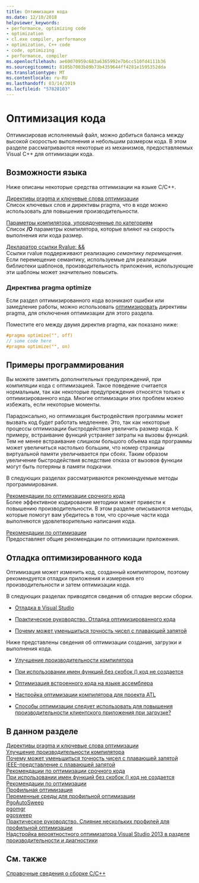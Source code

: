 ```yaml
---
title: Оптимизация кода
ms.date: 12/10/2018
helpviewer_keywords:
- performance, optimizing code
- optimization
- cl.exe compiler, performance
- optimization, C++ code
- code, optimizing
- performance, compiler
ms.openlocfilehash: ae60070959c683a6365992e7b6cc510fd4111b36
ms.sourcegitcommit: 8105b7003b89b73b4359644ff4281e1595352dda
ms.translationtype: MT
ms.contentlocale: ru-RU
ms.lasthandoff: 03/14/2019
ms.locfileid: "57828103"
---
```

# <a name="optimizing-your-code"></a>Оптимизация кода

Оптимизировав исполняемый файл, можно добиться баланса между высокой скоростью выполнения и небольшим размером кода. В этом разделе рассматриваются некоторые из механизмов, предоставляемых Visual C++ для оптимизации кода.

## <a name="language-features"></a>Возможности языка

Ниже описаны некоторые средства оптимизации на языке C/C++.

[Директивы pragma и ключевые слова оптимизации](optimization-pragmas-and-keywords.md)<br/>
Список ключевых слов и директивы pragma, что в коде можно использовать для повышения производительности.

[Параметры компилятора, упорядоченные по категориям](reference/compiler-options-listed-by-category.md)<br/>
Список **/O** параметры компилятора, которые влияют на скорость выполнения или кода размер.

[Декларатор ссылки Rvalue: &&](../cpp/rvalue-reference-declarator-amp-amp.md)<br/>
Ссылки rvalue поддерживают реализацию *семантику перемещения*. Если перемещение семантику, используемые для реализации библиотеки шаблонов, производительность приложения, использующие эти шаблоны может значительно повысить.

### <a name="the-optimize-pragma"></a>Директива pragma optimize

Если раздел оптимизированного кода возникают ошибки или замедление работы, можно использовать [оптимизировать](../preprocessor/optimize.md) директивы pragma, для отключения оптимизации для этого раздела.

Поместите его между двумя директив pragma, как показано ниже:

```cpp
#pragma optimize("", off)
// some code here
#pragma optimize("", on)
```

## <a name="programming-practices"></a>Примеры программирования

Вы можете заметить дополнительных предупреждений, при компиляции кода с оптимизацией. Такое поведение считается нормальным, так как некоторые предупреждения относятся только к оптимизированного кода. Многие оптимизации этих проблем можно избежать, если некоторые моменты.

Парадоксально, но оптимизация быстродействия программы может вызвать код будет работать медленнее. Это, так как некоторые процессы оптимизации быстродействия увеличить размер кода. К примеру, встраивание функций устраняет затраты на вызовы функций. Тем не менее встраивание слишком большого объема кода программы может увеличиться настолько большим, что номер страницы виртуальной памяти увеличивается при сбоях. Таким образом увеличение быстродействия вследствие отказа от вызовов функции могут быть потеряны в памяти подкачки.

В следующих разделах рассматриваются рекомендуемые методы программирования.

[Рекомендации по оптимизации срочного кода](tips-for-improving-time-critical-code.md)<br/>
Более эффективное кодирование методики может привести к повышению производительности. В этом разделе описываются методы, которые помогут вам убедитесь в том, что срочные части кода выполняются удовлетворительно написания кода.

[Рекомендации по оптимизации](optimization-best-practices.md)<br/>
Предоставляет общие рекомендации по оптимизации приложения.

## <a name="debugging-optimized-code"></a>Отладка оптимизированного кода

Оптимизация может изменить код, созданный компилятором, поэтому рекомендуется отладки приложения и измерения его производительности и затем оптимизации кода.

В следующих разделах приводятся сведения об отладке версии сборки.

- [Отладка в Visual Studio](/visualstudio/debugger/debugging-in-visual-studio)

- [Практическое руководство. Отладка оптимизированного кода](/visualstudio/debugger/how-to-debug-optimized-code)

- [Почему может уменьшиться точность чисел с плавающей запятой](why-floating-point-numbers-may-lose-precision.md)


Ниже представлены сведения об оптимизации создания, загрузки и выполнения кода.

- [Улучшение производительности компилятора](improving-compiler-throughput.md)

- [При использовании имен функций без скобок () код не создается](using-function-name-without-parens-produces-no-code.md)

- [Оптимизация встроенного кода на языке ассемблера](../assembler/inline/optimizing-inline-assembly.md)

- [Настройка оптимизации компилятора для проекта ATL](../atl/reference/specifying-compiler-optimization-for-an-atl-project.md)

- [Способы оптимизации следует использовать для повышения производительности клиентского приложения при загрузке?](../build/dll-frequently-asked-questions.md#mfc_optimization)


## <a name="in-this-section"></a>В данном разделе

[Директивы pragma и ключевые слова оптимизации](optimization-pragmas-and-keywords.md)<br/>
[Улучшение производительности компилятора](improving-compiler-throughput.md)<br/>
[Почему может уменьшиться точность чисел с плавающей запятой](why-floating-point-numbers-may-lose-precision.md)<br/>
[IEEE-представление с плавающей запятой](ieee-floating-point-representation.md)<br/>
[Рекомендации по оптимизации срочного кода](tips-for-improving-time-critical-code.md)<br/>
[При использовании имен функций без скобок () код не создается](using-function-name-without-parens-produces-no-code.md)<br/>
[Рекомендации по оптимизации](optimization-best-practices.md)<br/>
[Профильная оптимизация](profile-guided-optimizations.md)<br/>
[Переменные среды для профильной оптимизации](environment-variables-for-profile-guided-optimizations.md)<br/>
[PgoAutoSweep](pgoautosweep.md)<br/>
[pgomgr](pgomgr.md)<br/>
[pgosweep](pgosweep.md)<br/>
[Практическое руководство. Слияние нескольких профилей для профильной оптимизации](how-to-merge-multiple-pgo-profiles-into-a-single-profile.md)<br/>
[Надстройка вероятностного оптимизатора Visual Studio 2013 в разделе производительности и диагностики](profile-guided-optimization-in-the-performance-and-diagnostics-hub.md)<br/>

## <a name="see-also"></a>См. также

[Справочные сведения о сборке C/C++](reference/c-cpp-building-reference.md)
